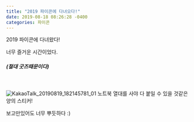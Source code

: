 ```yaml
---
title: "2019 파이콘에 다녀오다!"
date: 2019-08-18 08:26:28 -0400
categories: 파이콘
---
```



2019 파이콘에 다녀왔다! 

너무 즐거운 시간이었다.
<h5>(절대 굿즈때문이다)</h5><br>

![KakaoTalk_20190819_182145781_01](https://user-images.githubusercontent.com/49894861/63254361-97e55d00-c2ae-11e9-9071-3e8038d9b22c.jpg)
노트북 열대를 사야 다 붙일 수 있을 것같은 양의 스티커!

보고만있어도 너무 뿌듯하다 :)
